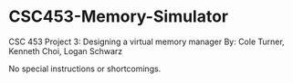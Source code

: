 # CSC453-Memory-Simulator
CSC 453 Project 3: Designing a virtual memory manager
By: Cole Turner, Kenneth Choi, Logan Schwarz

No special instructions or shortcomings.
